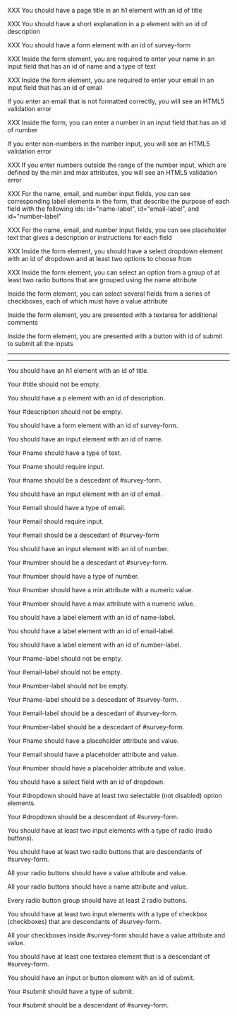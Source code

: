 XXX You should have a page title in an h1 element with an id of title

XXX You should have a short explanation in a p element with an id of description

XXX You should have a form element with an id of survey-form

XXX Inside the form element, you are required to enter your name in an input field that has an id of name and a type of text

XXX Inside the form element, you are required to enter your email in an input field that has an id of email

If you enter an email that is not formatted correctly, you will see an HTML5 validation error

XXX Inside the form, you can enter a number in an input field that has an id of number

If you enter non-numbers in the number input, you will see an HTML5 validation error

XXX If you enter numbers outside the range of the number input, which are defined by the min and max attributes, you will see an HTML5 validation error

XXX For the name, email, and number input fields, you can see corresponding label elements in the form, that describe the purpose of each field with the following ids: id="name-label", id="email-label", and id="number-label"

XXX For the name, email, and number input fields, you can see placeholder text that gives a description or instructions for each field

XXX Inside the form element, you should have a select dropdown element with an id of dropdown and at least two options to choose from

XXX Inside the form element, you can select an option from a group of at least two radio buttons that are grouped using the name attribute

Inside the form element, you can select several fields from a series of checkboxes, each of which must have a value attribute

Inside the form element, you are presented with a textarea for additional comments

Inside the form element, you are presented with a button with id of submit to submit all the inputs

----------------------------------
----------------------------------


You should have an h1 element with an id of title.

Your #title should not be empty.

You should have a p element with an id of description.

Your #description should not be empty.

You should have a form element with an id of survey-form.

You should have an input element with an id of name.

Your #name should have a type of text.

Your #name should require input.

Your #name should be a descedant of #survey-form.

You should have an input element with an id of email.

Your #email should have a type of email.

Your #email should require input.

Your #email should be a descedant of #survey-form

You should have an input element with an id of number.

Your #number should be a descedant of #survey-form.

Your #number should have a type of number.

Your #number should have a min attribute with a numeric value.

Your #number should have a max attribute with a numeric value.

You should have a label element with an id of name-label.

You should have a label element with an id of email-label.

You should have a label element with an id of number-label.

Your #name-label should not be empty.

Your #email-label should not be empty.

Your #number-label should not be empty.

Your #name-label should be a descedant of #survey-form.

Your #email-label should be a descedant of #survey-form.

Your #number-label should be a descedant of #survey-form.

Your #name should have a placeholder attribute and value.

Your #email should have a placeholder attribute and value.

Your #number should have a placeholder attribute and value.

You should have a select field with an id of dropdown.

Your #dropdown should have at least two selectable (not disabled) option elements.

Your #dropdown should be a descendant of #survey-form.

You should have at least two input elements with a type of radio (radio buttons).

You should have at least two radio buttons that are descendants of #survey-form.

All your radio buttons should have a value attribute and value.

All your radio buttons should have a name attribute and value.

Every radio button group should have at least 2 radio buttons.

You should have at least two input elements with a type of checkbox (checkboxes) that are descendants of #survey-form.

All your checkboxes inside #survey-form should have a value attribute and value.

You should have at least one textarea element that is a descendant of #survey-form.

You should have an input or button element with an id of submit.

Your #submit should have a type of submit.

Your #submit should be a descendant of #survey-form.